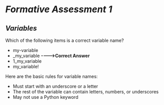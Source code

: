 # *Formative Assessment 1*
## ***Variables***

Which of the following items is a correct variable name?

- my-variable
- _my_variable **---->Correct Answer**
- 1_my_variable
- my_variable!

Here are the basic rules for variable names:

- Must start with an underscore or a letter
- The rest of the variable can contain letters, numbers, or underscores
- May not use a Python keyword